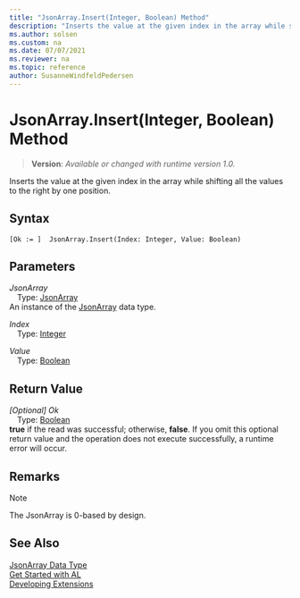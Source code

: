 ```yaml
---
title: "JsonArray.Insert(Integer, Boolean) Method"
description: "Inserts the value at the given index in the array while shifting all the values to the right by one position."
ms.author: solsen
ms.custom: na
ms.date: 07/07/2021
ms.reviewer: na
ms.topic: reference
author: SusanneWindfeldPedersen
---
```

[//]: # (START>DO_NOT_EDIT)
[//]: # (IMPORTANT:Do not edit any of the content between here and the END>DO_NOT_EDIT.)
[//]: # (Any modifications should be made in the .xml files in the ModernDev repo.)
# JsonArray.Insert(Integer, Boolean) Method
> **Version**: _Available or changed with runtime version 1.0._

Inserts the value at the given index in the array while shifting all the values to the right by one position.


## Syntax
```AL
[Ok := ]  JsonArray.Insert(Index: Integer, Value: Boolean)
```
## Parameters
*JsonArray*  
&emsp;Type: [JsonArray](jsonarray-data-type.md)  
An instance of the [JsonArray](jsonarray-data-type.md) data type.  

*Index*  
&emsp;Type: [Integer](../integer/integer-data-type.md)  
  
*Value*  
&emsp;Type: [Boolean](../boolean/boolean-data-type.md)  
  


## Return Value
*[Optional] Ok*  
&emsp;Type: [Boolean](../boolean/boolean-data-type.md)  
**true** if the read was successful; otherwise, **false**. If you omit this optional return value and the operation does not execute successfully, a runtime error will occur.  


[//]: # (IMPORTANT: END>DO_NOT_EDIT)

## Remarks

> [!NOTE]  
> The JsonArray is 0-based by design.

## See Also
[JsonArray Data Type](jsonarray-data-type.md)  
[Get Started with AL](../../devenv-get-started.md)  
[Developing Extensions](../../devenv-dev-overview.md)
